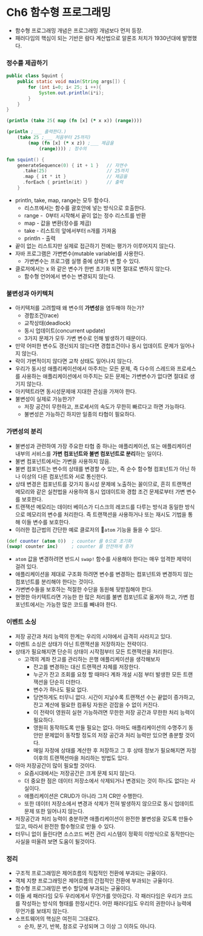# Ch6 함수형 프로그래밍
* 함수형 프로그래밍 개념은 프로그래밍 개념보다 먼저 등장.
* 패러다임의 핵심이 되는 기반은 람다 계산법으로 알론조 처치가 1930년대에 발명했다.

### 정수를 제곱하기
```Java
public class Squint {
    public static void main(String args[]) {
        for (int i=0; i< 25; i ++){
            System.out.println(i*i);
        }
    }
}
```
```Clojure
(println (take 25( map (fn [x] (* x x)) (range))))
```
```Clojure
(println ;___ 출력한다.)
    (take 25 ;___ 처음부터 25까지)
        (map (fn [x] (* x z)) ;___ 제곱을
            (range)))) ; 정수의
```
```Kotlin
fun squint() {
    generateSequence(0) { it + 1 }   // 자연수
      .take(25)                      // 25까지
      .map { it * it }               // 제곱을 
      .forEach { println(it) }       // 출력
    }
```
* println, take, map, range는 모두 함수다.
  * 리스프에서는 함수를 괄호안에 넣는 방식으로 호출한다.
  * range -  0부터 시작해서 끝이 없는 정수 리스트를 반환
  * map - 값을 변환(정수를 제곱)
  * take - 리스트의 앞에서부터 n개를 가져옴
  * println - 출력
* 끝이 없는 리스트지만 실제로 접근하기 전에는 평가가 이루어지지 않는다.
* 자바 프로그램은 가변변수(mutable variable)를 사용한다.
  * 가변변수는 프로그램 실행 중에 상태가 변 할 수 있다.
* 클로저에서는 x 와 같은 변수가 한번 초기화 되면 절대로 변하지 않는다.
  * 함수형 언어에서 변수는 변경되지 않는다.

### 불변성과 아키텍처
* 아키텍처를 고려할때 왜 변수의 **가변성**을 염두해야 하는가?
  * 경합조건(race)
  * 교착상태(deadlock)
  * 동시 업데이트(concurrent update) 
  * 3가지 문제가 모두 가변 변수로 인해 발생하기 때문이다.
* 만약 어떠한 변수도 갱신되지 않는다면 경합조건이나 동시 업데이트 문제가 일어나지 않는다.
* 락이 가변적이지 않다면 교착 상태도 일어나지 않는다.
* 우리가 동시성 애플리케이션에서 마주치는 모든 문제, 즉 다수의 스레드와 프로세스를 사용하는 애플리케이션에서 마주치는 모든 문제는 가변변수가 없다면 절대로 생기지 않는다.
* 아키텍트라면 동시성문제애 지대한 관심을 가져야 한다.
* 불변성이 실제로 가능한가?
  * 저장 공간이 무한하고, 프로세서의 속도가 무한히 빠르다고 하면 가능하다.
  * 불변성은 가능하긴 하지만 일종의 타협이 필요하다.

### 가변성의 분리
* 불변성과 관련하여 가장 주요한 타협 중 하나는 애플리케이션, 또는 애플리케이션 내부의 서비스를 **가변 컴포넌트와 불변 컴포넌트로 분리**하는 일이다.
* 불변 컴포넌트에서는 가변을 사용하지 않음.
* 불변 컴포넌트는 변수의 상태를 변경할 수 있는, 즉 순수 함수형 컴포넌트가 아닌 하나 이상의 다른 컴포넌트와 서로 통신한다.
* 상태 변경은 컴포넌트를 갖가지 동시성 문제에 노출하는 꼴이므로, 흔히 트랜잭션 메모리와 같은 실천법을 사용하여 동시 업데이트와 경합 조건 문제로부터 가변 변수를 보호한다.
* 트랜잭션 메모리는 데이터 베이스가 디스크의 레코드를 다루는 방식과 동일한 방식으로 메모리의 변수를 처리한다. 즉 트랜잭션을 사용하거나 또는 재시도 기법을 통해 이들 변수를 보호한다.
* 이러한 접근법의 간단한 예로 클로저의 `atom` 기능을 들을 수 있다.
```Clojure
(def counter (atom 0))  ; counter 를 0으로 초기화
(swap! counter inc)     ; counter 를 안전하게 증가
```
* `atom` 값을 변경하려면 반드시  `swap!` 함수를 사용해야 한다는 매우 엄격한 제약이 걸려 있다.
* 애플리케이션을 제대로 구조화 하려면 변수를 변경하는 컴포넌트와 변경하지 않는 컴포넌트를 분리해야 한다는 것이다.
* 가변변수들을 보호하는 적절한 수단을 동원해 뒷받침해야 한다.
* 현명한 아키텍트라면 가능한 한 많은 처리를 불변 컴포넌트로 옮겨야 하고, 가변 컴포넌트에서는 가능한 많은 코드를 빼내야 한다.

### 이벤트 소싱
* 저장 공간과 처리 능력의 한계는 우리의 시야에서 급격히 사라지고 있다.
* 이벤트 소싱은 상태가 아닌 트랜잭션을 저장하자는 전략이다.
* 상태가 필요해지면 단순히 상태이 시작점부터 모든 트랜잭션을 처리한다.
  * 고객의 계좌 잔고를 관리하는 은행 애플리케이션을 생각해보자
    * 잔고를 변경하는 대신 트랜잭션 자체를 저장한다.
    * 누군가 잔고 조회를 요청 할 때마다 계좌 개설 시점 부터 발생한 모든 트랜잭션을 단순히 더한다.
    * 변수가 하나도 필요 없다.
    * 당연하게도 터무니 없다. 시간이 지날수록 트랜잭션 수는 끝없이 증가하고, 잔고 계산에 필요한 컴퓨팅 자원은 걷잡을 수 없이 커진다.
    * 이 전략이 영원히 실현 가능하려면 무한한 저장 공간과 무한한 처리 능력이 필요하다.
    * 영원히 동작하도록 만들 필요는 없다. 아마도 애플리케이션의 수명주기 동안만 문제없이 동작할 정도의 저장 공간과 처리 능력만 있으면 충분할 것이다.
    * 매일 자정에 상태를 계산한 후 저장하고 그 후 상태 정보가 필요해지면 자정 이후의 트랜잭션마을 처리하는 방법도 있다.
* 아마 저장공간이 많이 필요할 것이다.
  * 요즘시대에서는 저장공간은 크게 문제 되지 않는다.
  * 더 중요한 점은 데이터 저장소에서 삭제되거나 변경되는 것이 하나도 없다는 사실이다.
  * 애플리케이션은 CRUD가 아니라 그저 CR만 수행한다.
  * 또한 데이터 저장소에서 변경과 삭제가 전혀 발생하지 않으므로 동시 업데이트 문제 또한 일어나지 않는다.
* 저장공간과 처리 능력이 충분하면 애플리케이션이 완전한 불변성을 갖도록 만들수 있고, 따라서 완전한 함수형으로 만들 수 있다.
* 터무니 없이 들린다면 소스코드 버전 관리 시스템이 정확히 이방식으로 동작한다는 사실을 떠올려 보면 도움이 될것이다.
  
### 정리
* 구조적 프로그래밍은 제어흐름의 직접적인 전환에 부과되는 규율이다.
* 객체 지향 프로그래밍은 제어흐름의 간접적인 전환에 부과되는 규율이다.
* 함수형 프로그래밍은 변수 할당에 부과되는 규율이다.
* 이들 세 패러다임 모두 우리에게서 무언가를 앗아갔다. 각 패러다임은 우리가 코드를 작성하는 방식의 형태를 한정시킨다. 어떤 패러다임도 우리의 권한이나 능력에 무언가를 보태지 않는다.
* 소프트웨어의 핵심은 여전히 그대로다.
  * 순차, 분기, 반복, 참조로 구성되며 그 이상 그 이하도 아니다.
